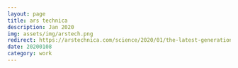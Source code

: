 ```yaml
---
layout: page
title: ars technica
description: Jan 2020
img: assets/img/arstech.png
redirect: https://arstechnica.com/science/2020/01/the-latest-generation-of-climate-models-is-running-hotter-heres-why/
date: 20200108
category: work
---
```

